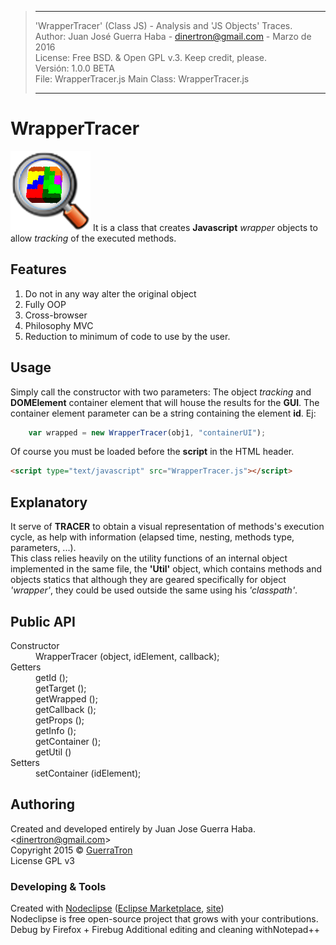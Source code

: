 > -----------------------------------------------------------------------------------------------------
>   'WrapperTracer' (Class JS) - Analysis and 'JS Objects' Traces.  
>   Author: Juan José Guerra Haba - <dinertron@gmail.com> - Marzo de 2016  
>   License: Free BSD. & Open GPL v.3. Keep credit, please.  
>   Versión: 1.0.0 BETA   
>   File: WrapperTracer.js               Main Class: WrapperTracer.js  
>   
> ----------------------------------------------------------------------------------------------------

# WrapperTracer
[![WrapperTracer logo](WrapperTracer-en/img/WrapperTracer-logo.png "WrapperTracer GitHub page")](http://guerratron.github.io/WrapperTracer "WrapperTracer page")
It is a class that creates **Javascript** *wrapper* objects to allow *tracking* of the executed methods.

## Features 
  1. Do not in any way alter the original object
  2. Fully OOP
  3. Cross-browser
  4. Philosophy MVC
  5. Reduction to minimum of code to use by the user.

## Usage
Simply call the constructor with two parameters: The object *tracking* and **DOMElement** container element that will house the results for the **GUI**. The container element parameter can be a string containing the element **id**.
Ej:  

```javascript    
    var wrapped = new WrapperTracer(obj1, "containerUI");
```  
  
Of course you must be loaded before the **script** in the HTML header. 
````HTML
<script type="text/javascript" src="WrapperTracer.js"></script>
````

## Explanatory
It serve of **TRACER** to obtain a visual representation of methods's execution cycle, as help with information (elapsed time, nesting, methods type, parameters, ...).  
This class relies heavily on the utility functions of an internal object implemented in the same file, the **'Util'** object, which contains methods and objects statics that although they are geared specifically for object *'wrapper'*, they could be used outside the same using his *'classpath'*.

## Public API
<dl>
  <dt>Constructor</dt>
    <dd> WrapperTracer (object, idElement, callback);</dd>
  <dt>Getters</dt>
    <dd>getId ();</dd>
    <dd>getTarget ();</dd>
    <dd>getWrapped ();</dd>
    <dd>getCallback ();</dd>
    <dd>getProps ();</dd>
    <dd>getInfo ();</dd>
    <dd>getContainer ();</dd>
    <dd>getUtil ()</dd>
  <dt>Setters</dt>
    <dd>setContainer (idElement);</dd>
</dl>

## Authoring
Created and developed entirely by Juan Jose Guerra Haba. &lt;dinertron@gmail.com&gt;    
Copyright 2015 &copy; <a href="&#x6d;&#97;&#105;&#108;&#116;&#x6f;&#x3a;&#100;&#105;&#110;&#x65;&#x72;&#x74;&#114;&#x6f;&#110;&#64;&#x67;&#109;&#x61;&#x69;&#x6c;&#46;&#99;&#x6f;&#x6d;" title="author">GuerraTron</a>  
License GPL v3

### Developing &amp; Tools

Created with [Nodeclipse](https://github.com/Nodeclipse/nodeclipse-1)
 ([Eclipse Marketplace](http://marketplace.eclipse.org/content/nodeclipse), [site](http://www.nodeclipse.org))   
Nodeclipse is free open-source project that grows with your contributions.  
Debug by Firefox + Firebug
Additional editing and cleaning withNotepad++